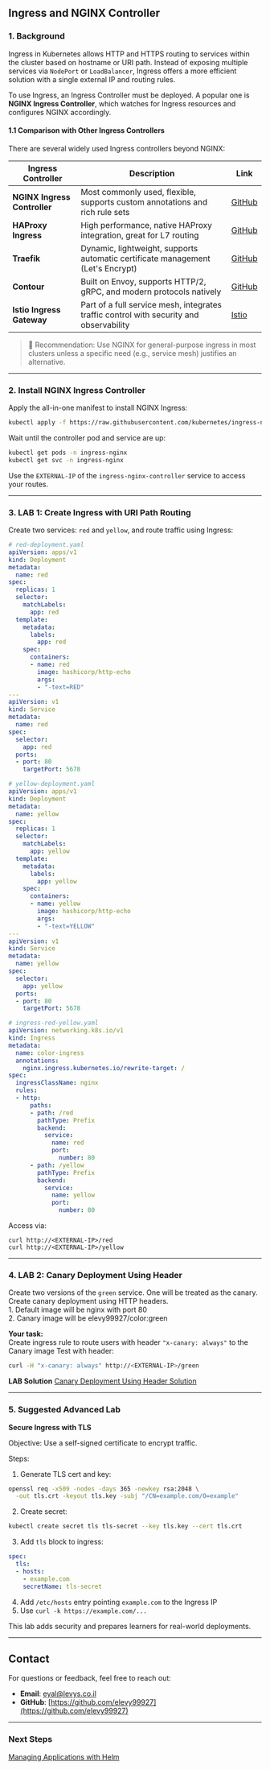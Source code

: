 ## Ingress and NGINX Controller

### 1. Background

Ingress in Kubernetes allows HTTP and HTTPS routing to services within the cluster based on hostname or URI path. Instead of exposing multiple services via `NodePort` or `LoadBalancer`, Ingress offers a more efficient solution with a single external IP and routing rules.

To use Ingress, an Ingress Controller must be deployed. A popular one is **NGINX Ingress Controller**, which watches for Ingress resources and configures NGINX accordingly.

#### 1.1 Comparison with Other Ingress Controllers

There are several widely used Ingress controllers beyond NGINX:

| Ingress Controller           | Description                                                                             | Link                                                                                    |
| ---------------------------- | --------------------------------------------------------------------------------------- | --------------------------------------------------------------------------------------- |
| **NGINX Ingress Controller** | Most commonly used, flexible, supports custom annotations and rich rule sets            | [GitHub](https://github.com/kubernetes/ingress-nginx)                                   |
| **HAProxy Ingress**          | High performance, native HAProxy integration, great for L7 routing                      | [GitHub](https://github.com/jcmoraisjr/haproxy-ingress)                                 |
| **Traefik**                  | Dynamic, lightweight, supports automatic certificate management (Let's Encrypt)         | [GitHub](https://github.com/traefik/traefik)                                            |
| **Contour**                  | Built on Envoy, supports HTTP/2, gRPC, and modern protocols natively                    | [GitHub](https://github.com/projectcontour/contour)                                     |
| **Istio Ingress Gateway**    | Part of a full service mesh, integrates traffic control with security and observability | [Istio](https://istio.io/latest/docs/tasks/traffic-management/ingress/ingress-control/) |

> 📌 Recommendation: Use NGINX for general-purpose ingress in most clusters unless a specific need (e.g., service mesh) justifies an alternative.

---

### 2. Install NGINX Ingress Controller

Apply the all-in-one manifest to install NGINX Ingress:

```sh
kubectl apply -f https://raw.githubusercontent.com/kubernetes/ingress-nginx/controller-v1.9.1/deploy/static/provider/cloud/deploy.yaml
```

Wait until the controller pod and service are up:

```sh
kubectl get pods -n ingress-nginx
kubectl get svc -n ingress-nginx
```

Use the `EXTERNAL-IP` of the `ingress-nginx-controller` service to access your routes.

---

### 3. LAB 1: Create Ingress with URI Path Routing

Create two services: `red` and `yellow`, and route traffic using Ingress:

```yaml
# red-deployment.yaml
apiVersion: apps/v1
kind: Deployment
metadata:
  name: red
spec:
  replicas: 1
  selector:
    matchLabels:
      app: red
  template:
    metadata:
      labels:
        app: red
    spec:
      containers:
      - name: red
        image: hashicorp/http-echo
        args:
        - "-text=RED"
---
apiVersion: v1
kind: Service
metadata:
  name: red
spec:
  selector:
    app: red
  ports:
  - port: 80
    targetPort: 5678
```

```yaml
# yellow-deployment.yaml
apiVersion: apps/v1
kind: Deployment
metadata:
  name: yellow
spec:
  replicas: 1
  selector:
    matchLabels:
      app: yellow
  template:
    metadata:
      labels:
        app: yellow
    spec:
      containers:
      - name: yellow
        image: hashicorp/http-echo
        args:
        - "-text=YELLOW"
---
apiVersion: v1
kind: Service
metadata:
  name: yellow
spec:
  selector:
    app: yellow
  ports:
  - port: 80
    targetPort: 5678
```

```yaml
# ingress-red-yellow.yaml
apiVersion: networking.k8s.io/v1
kind: Ingress
metadata:
  name: color-ingress
  annotations:
    nginx.ingress.kubernetes.io/rewrite-target: /
spec:
  ingressClassName: nginx
  rules:
  - http:
      paths:
      - path: /red
        pathType: Prefix
        backend:
          service:
            name: red
            port:
              number: 80
      - path: /yellow
        pathType: Prefix
        backend:
          service:
            name: yellow
            port:
              number: 80
```

Access via:

```
curl http://<EXTERNAL-IP>/red
curl http://<EXTERNAL-IP>/yellow
```

---

### 4. LAB 2: Canary Deployment Using Header

Create two versions of the `green` service. One will be treated as the canary.
<BR>Create canary deployment using HTTP headers.
<BR>1. Default image will be nginx with port 80
<BR>2. Canary image will be elevy99927/color:green

**Your task:**
<BR>Create ingress rule to route users with header `"x-canary: always"` to the Canary image
Test with header:

```sh
curl -H "x-canary: always" http://<EXTERNAL-IP>/green
```


**LAB Solution**
<a href="https://github.com/elevy99927/k8s/tree/main/ingress/lab3-canary-with-header">Canary Deployment Using Header Solution</A>


---

### 5. Suggested Advanced Lab

**Secure Ingress with TLS**

Objective: Use a self-signed certificate to encrypt traffic.

Steps:

1. Generate TLS cert and key:

```sh
openssl req -x509 -nodes -days 365 -newkey rsa:2048 \
  -out tls.crt -keyout tls.key -subj "/CN=example.com/O=example"
```

2. Create secret:

```sh
kubectl create secret tls tls-secret --key tls.key --cert tls.crt
```

3. Add `tls` block to ingress:

```yaml
spec:
  tls:
  - hosts:
    - example.com
    secretName: tls-secret
```

4. Add `/etc/hosts` entry pointing `example.com` to the Ingress IP
5. Use `curl -k https://example.com/...`

This lab adds security and prepares learners for real-world deployments.

---
## **Contact**
For questions or feedback, feel free to reach out:
- **Email**: eyal@levys.co.il
- **GitHub**: [https://github.com/elevy99927](https://github.com/elevy99927)

---
### **Next Steps**
<A href="./Chapter-11.md">Managing Applications with Helm</A>